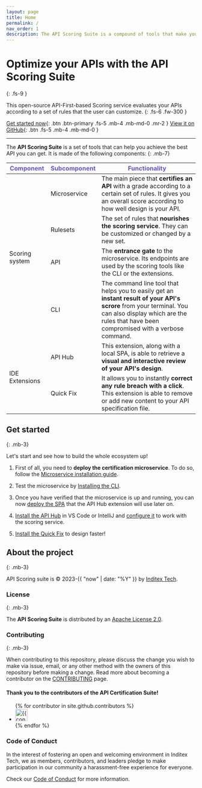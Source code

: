 ```yaml
---
layout: page
title: Home
permalink: /
nav_order: 1
description: The API Scoring Suite is a compound of tools that make your journey of designing an API much more easier.
---
```

<!--
SPDX-FileCopyrightText: 2023 Industria de Diseño Textil S.A. INDITEX

SPDX-License-Identifier: Apache-2.0
-->

# Optimize your APIs with the **API Scoring Suite**
{: .fs-9 }

This open-source API-First-based Scoring service evaluates your APIs according to a set of rules that the user can customize.
{: .fs-6 .fw-300 }

[Get started now](#get-started){: .btn .btn-primary .fs-5 .mb-4 .mb-md-0 .mr-2 }
[View it on GitHub](./github-repositories){: .btn .fs-5 .mb-4 .mb-md-0 }

---

The **API Scoring Suite** is a set of tools that can help you achieve the best API you can get. It is made of the following components:
{: .mb-7}

<table>
  <thead>
    <tr>
      <th style="color:#6852D0;">Component</th>
      <th style="color:#6852D0;">Subcomponent</th>
      <th style="color:#6852D0;">Functionality</th>
    </tr>
  </thead>
  <tbody>
    <tr>
      <td rowspan= "4">Scoring system</td>
      <td>Microservice</td>
      <td>The main piece that <strong>certifies an API</strong> with a grade according to a certain set of rules. It gives you an overall score according to how well design is your API.</td>
    </tr>
    <tr>
      <td>Rulesets</td>
      <td>The set of rules that <strong>nourishes the scoring service</strong>. They can be customized or changed by a new set.</td>
    </tr>
    <tr>
      <td>API</td>
      <td>The <strong>entrance gate</strong> to the microservice. Its endpoints are used by the scoring tools like the CLI or the extensions.</td>
    </tr>
    <tr>
      <td>CLI</td>
      <td>The command line tool that helps you to easily get an <strong>instant result of your API's scrore</strong> from your terminal. You can also display which are the rules that have been compromised with a verbose command.</td>
    </tr>
    <tr>
      <td rowspan= "2">IDE Extensions</td>
      <td>API Hub</td>
      <td>This extension, along with a local SPA, is able to retrieve a <strong>visual and interactive review of your API's design</strong>.</td>
    </tr>
    <tr>
      <td>Quick Fix</td>
      <td>It allows you to instantly <strong>correct any rule breach with a click</strong>. This extension is able to remove or add new content to your API specification file.</td>
    </tr>
  </tbody>

</table>

<!-- ## Demo
{: .mb-3}

{: .warning}
TO DO -->

## Get started
{: .mb-3}

Let's start and see how to build the whole ecosystem up!

1. First of all, you need to **deploy the certification microservice**. To do so, follow the [Microservice installation guide](./scoring-system/microservice/#installation).

2. Test the microservice by [Installing the CLI](./scoring-system/cli/#installation-and-usage).

3. Once you have verified that the microservice is up and running, you can now [deploy the SPA](./ide-extensions/overview/#spa-deployment) that the API Hub extension will use later on.

4. [Install the API Hub](./ide-extensions/overview/#installation) in VS Code or IntelliJ and [configure it](./ide-extensions/api-hub/#settings) to work with the scoring service.

5. [Install the Quick Fix](./ide-extensions/overview/#installation) to design faster!

## About the project
{: .mb-3}

API Scoring suite is &copy; 2023-{{ "now" | date: "%Y" }} by [Inditex Tech](https://github.com/InditexTech).

### License
{: .mb-3}

The **API Scoring Suite** is distributed by an [Apache License 2.0](https://github.com/InditexTech/api-scoring-engine/blob/main/LICENSE).

### Contributing
{: .mb-3}

When contributing to this repository, please discuss the change you wish to make via issue,
email, or any other method with the owners of this repository before making a change. Read more about becoming a contributor on the [CONTRIBUTING](./contributing/) page.

#### Thank you to the contributors of the API Certification Suite!

<ul class="list-style-none">
{% for contributor in site.github.contributors %}
  <li class="d-inline-block mr-1">
     <a href="{{ contributor.html_url }}"><img src="{{ contributor.avatar_url }}" width="32" height="32" alt="{{ contributor.login }}"></a>
  </li>
{% endfor %}
</ul>

### Code of Conduct

In the interest of fostering an open and welcoming environment in Inditex Tech, we as members, contributors, and leaders pledge to make participation in our
community a harassment-free experience for everyone.

Check our [Code of Conduct](./CODE_OF_CONDUCT/) for more information.
